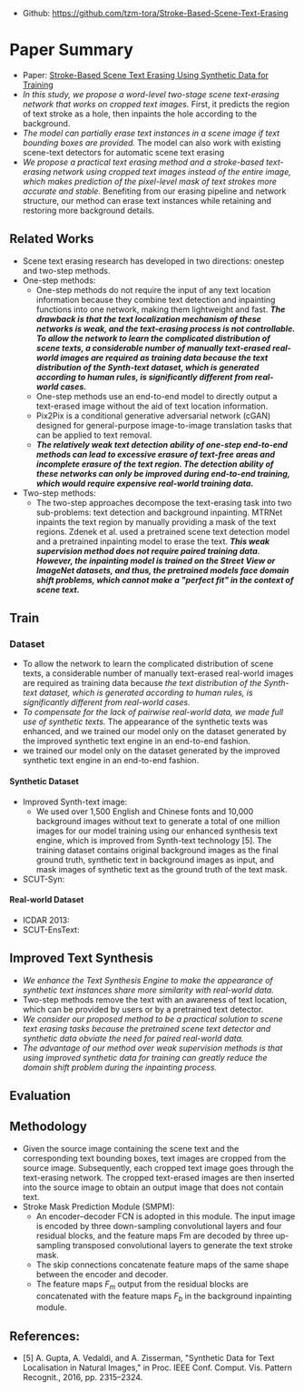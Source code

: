 - Github: https://github.com/tzm-tora/Stroke-Based-Scene-Text-Erasing

# Paper Summary
- Paper: [Stroke-Based Scene Text Erasing Using Synthetic Data for Training](https://arxiv.org/pdf/2104.11493v3.pdf)
- *In this study, we propose a word-level two-stage scene text-erasing network that works on cropped text images.* First, it predicts the region of text stroke as a hole, then inpaints the hole according to the background.
- *The model can partially erase text instances in a scene image if text bounding boxes are provided.* The model can also work with existing scene-text detectors for automatic scene text erasing
- *We propose a practical text erasing method and a stroke-based text-erasing network using cropped text images instead of the entire image, which makes prediction of the pixel-level mask of text strokes more accurate and stable.* Benefiting from our erasing pipeline and network structure, our method can erase text instances while retaining and restoring more background details.
## Related Works
- Scene text erasing research has developed in two directions: onestep and two-step methods.
- One-step methods:
    - One-step methods do not require the input of any text location information because they combine text detection and inpainting functions into one network, making them lightweight and fast. ***The drawback is that the text localization mechanism of these networks is weak, and the text-erasing process is not controllable. To allow the network to learn the complicated distribution of scene texts, a considerable number of manually text-erased real-world images are required as training data because the text distribution of the Synth-text dataset, which is generated according to human rules, is significantly different from real-world cases.***
    - One-step methods use an end-to-end model to directly output a text-erased image without the aid of text location information.
    - Pix2Pix is a conditional generative adversarial network (cGAN) designed for general-purpose image-to-image translation tasks that can be applied to text removal.
    - ***The relatively weak text detection ability of one-step end-to-end methods can lead to excessive erasure of text-free areas and incomplete erasure of the text region. The detection ability of these networks can only be improved during end-to-end training, which would require expensive real-world training data.***
- Two-step methods:
    - The two-step approaches decompose the text-erasing task into two sub-problems: text detection and background inpainting. MTRNet inpaints the text region by manually providing a mask of the text regions. Zdenek et al. used a pretrained scene text detection model and a pretrained inpainting model to erase the text. ***This weak supervision method does not require paired training data. However, the inpainting model is trained on the Street View or ImageNet datasets, and thus, the pretrained models face domain shift problems, which cannot make a "perfect fit" in the context of scene text.***
## Train
### Dataset
- To allow the network to learn the complicated distribution of scene texts, a considerable number of manually text-erased real-world images are required as training data because *the text distribution of the Synth-text dataset, which is generated according to human rules, is significantly different from real-world cases.*
- *To compensate for the lack of pairwise real-world data, we made full use of synthetic texts.* The appearance of the synthetic texts was enhanced, and we trained our model only on the dataset generated by the improved synthetic text engine in an end-to-end fashion.
- we trained our model only on the dataset generated by the improved synthetic text engine in an end-to-end fashion.
#### Synthetic Dataset
- Improved Synth-text image:
    - We used over 1,500 English and Chinese fonts and 10,000 background images without text to generate a total of one million images for our model training using our enhanced synthesis text engine, which is improved from Synth-text technology [5]. The training dataset contains original background images as the final ground truth, synthetic text in background images as input, and mask images of synthetic text as the ground truth of the text mask.
- SCUT-Syn:
#### Real-world Dataset
- ICDAR 2013:
- SCUT-EnsText:
## Improved Text Synthesis
- *We enhance the Text Synthesis Engine to make the appearance of synthetic text instances share more similarity with real-world data.*
- Two-step methods remove the text with an awareness of text location, which can be provided by users or by a pretrained text detector.
- *We consider our proposed method to be a practical solution to scene text erasing tasks because the pretrained scene text detector and synthetic data obviate the need for paired real-world data.*
- *The advantage of our method over weak supervision methods is that using improved synthetic data for training can greatly reduce the domain shift problem during the inpainting process.*
## Evaluation
## Methodology
- Given the source image containing the scene text and the corresponding text bounding boxes, text images are cropped from the source image. Subsequently, each cropped text image goes through the text-erasing network. The cropped text-erased images are then inserted into the source image to obtain an output image that does not contain text.
- Stroke Mask Prediction Module (SMPM):
    - An encoder–decoder FCN is adopted in this module. The input image is encoded by three down-sampling convolutional layers and four residual blocks, and the feature maps Fm are decoded by three up-sampling transposed convolutional layers to generate the text stroke mask.
    - The skip connections concatenate feature maps of the same shape between the encoder and decoder.
    - The feature maps $F_{m}$ output from the residual blocks are concatenated with the feature maps $F_{b}$ in the background inpainting module.
## References:
- [5] A. Gupta, A. Vedaldi, and A. Zisserman, "Synthetic Data for Text Localisation in Natural Images," in Proc. IEEE Conf. Comput. Vis. Pattern Recognit., 2016, pp. 2315–2324.
